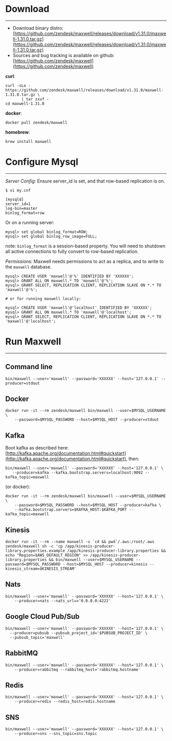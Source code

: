 # Download
***
- Download binary distro: [https://github.com/zendesk/maxwell/releases/download/v1.31.0/maxwell-1.31.0.tar.gz](https://github.com/zendesk/maxwell/releases/download/v1.31.0/maxwell-1.31.0.tar.gz)
- Sources and bug tracking is available on github: [https://github.com/zendesk/maxwell](https://github.com/zendesk/maxwell)

**curl**:
```
curl -sLo - https://github.com/zendesk/maxwell/releases/download/v1.31.0/maxwell-1.31.0.tar.gz \
       | tar zxvf -
cd maxwell-1.31.0
```

**docker**:

```
docker pull zendesk/maxwell
```

**homebrew**:

```
brew install maxwell
```

# Configure Mysql
***

*Server Config:* Ensure server_id is set, and that row-based replication is on.

```
$ vi my.cnf

[mysqld]
server_id=1
log-bin=master
binlog_format=row
```


Or on a running server:

```
mysql> set global binlog_format=ROW;
mysql> set global binlog_row_image=FULL;
```

note: `binlog_format` is a session-based property.  You will need to shutdown all active connections to fully convert
to row-based replication.

*Permissions:* Maxwell needs permissions to act as a replica, and to write to the `maxwell` database.
```
mysql> CREATE USER 'maxwell'@'%' IDENTIFIED BY 'XXXXXX';
mysql> GRANT ALL ON maxwell.* TO 'maxwell'@'%';
mysql> GRANT SELECT, REPLICATION CLIENT, REPLICATION SLAVE ON *.* TO 'maxwell'@'%';

# or for running maxwell locally:

mysql> CREATE USER 'maxwell'@'localhost' IDENTIFIED BY 'XXXXXX';
mysql> GRANT ALL ON maxwell.* TO 'maxwell'@'localhost';
mysql> GRANT SELECT, REPLICATION CLIENT, REPLICATION SLAVE ON *.* TO 'maxwell'@'localhost';
```

# Run Maxwell
***

## Command line
```
bin/maxwell --user='maxwell' --password='XXXXXX' --host='127.0.0.1' --producer=stdout
```

## Docker
```
docker run -it --rm zendesk/maxwell bin/maxwell --user=$MYSQL_USERNAME \
    --password=$MYSQL_PASSWORD --host=$MYSQL_HOST --producer=stdout
```

## Kafka

Boot kafka as described here:  [http://kafka.apache.org/documentation.html#quickstart](http://kafka.apache.org/documentation.html#quickstart), then:

```
bin/maxwell --user='maxwell' --password='XXXXXX' --host='127.0.0.1' \
   --producer=kafka --kafka.bootstrap.servers=localhost:9092 --kafka_topic=maxwell
```

(or docker):

```
docker run -it --rm zendesk/maxwell bin/maxwell --user=$MYSQL_USERNAME \
    --password=$MYSQL_PASSWORD --host=$MYSQL_HOST --producer=kafka \
    --kafka.bootstrap.servers=$KAFKA_HOST:$KAFKA_PORT --kafka_topic=maxwell
```

## Kinesis

```
docker run -it --rm --name maxwell -v `cd && pwd`/.aws:/root/.aws zendesk/maxwell sh -c 'cp /app/kinesis-producer-library.properties.example /app/kinesis-producer-library.properties && echo "Region=$AWS_DEFAULT_REGION" >> /app/kinesis-producer-library.properties && bin/maxwell --user=$MYSQL_USERNAME --password=$MYSQL_PASSWORD --host=$MYSQL_HOST --producer=kinesis --kinesis_stream=$KINESIS_STREAM'
```

## Nats

```
bin/maxwell --user='maxwell' --password='XXXXXX' --host='127.0.0.1' \
    --producer=nats --nats_url=='0.0.0.0:4222'
```

## Google Cloud Pub/Sub

```
bin/maxwell --user='maxwell' --password='XXXXXX' --host='127.0.0.1' \
  --producer=pubsub --pubsub_project_id='$PUBSUB_PROJECT_ID' \
  --pubsub_topic='maxwell'
```

## RabbitMQ

```
bin/maxwell --user='maxwell' --password='XXXXXX' --host='127.0.0.1' \
    --producer=rabbitmq --rabbitmq_host='rabbitmq.hostname'
```

## Redis

```
bin/maxwell --user='maxwell' --password='XXXXXX' --host='127.0.0.1' \
    --producer=redis --redis_host=redis.hostname
```

## SNS

```
bin/maxwell --user='maxwell' --password='XXXXXX' --host='127.0.0.1' \
    --producer=sns --sns_topic=sns.topic
```
